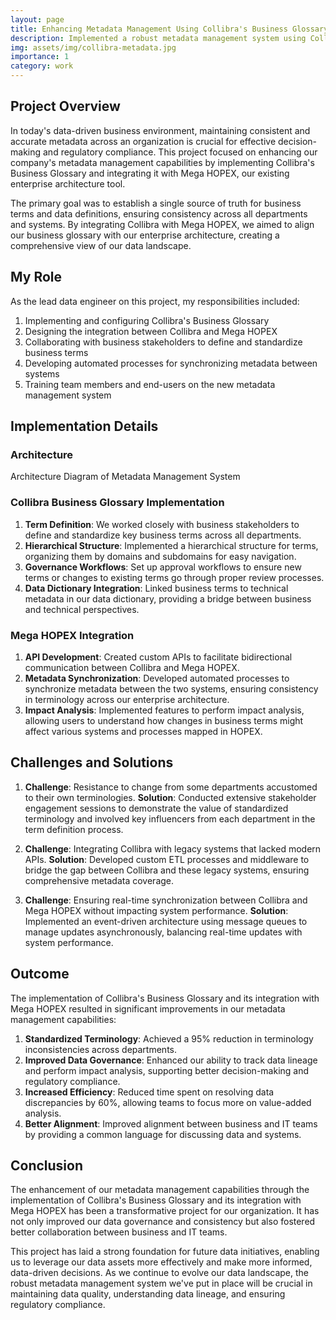 ```yaml
---
layout: page
title: Enhancing Metadata Management Using Collibra's Business Glossary
description: Implemented a robust metadata management system using Collibra and integrated it with Mega HOPEX for improved data governance and consistency across the organization.
img: assets/img/collibra-metadata.jpg
importance: 1
category: work
---
```


## Project Overview

In today's data-driven business environment, maintaining consistent and accurate metadata across an organization is crucial for effective decision-making and regulatory compliance. This project focused on enhancing our company's metadata management capabilities by implementing Collibra's Business Glossary and integrating it with Mega HOPEX, our existing enterprise architecture tool.

The primary goal was to establish a single source of truth for business terms and data definitions, ensuring consistency across all departments and systems. By integrating Collibra with Mega HOPEX, we aimed to align our business glossary with our enterprise architecture, creating a comprehensive view of our data landscape.

## My Role

As the lead data engineer on this project, my responsibilities included:

1. Implementing and configuring Collibra's Business Glossary
2. Designing the integration between Collibra and Mega HOPEX
3. Collaborating with business stakeholders to define and standardize business terms
4. Developing automated processes for synchronizing metadata between systems
5. Training team members and end-users on the new metadata management system

## Implementation Details

### Architecture

<div class="row mt-3">
    <div class="col-sm mt-3 mt-md-0">
        <div id="architecture-diagram"></div>
    </div>
</div>
<div class="caption">
    Architecture Diagram of Metadata Management System
</div>

### Collibra Business Glossary Implementation

1. **Term Definition**: We worked closely with business stakeholders to define and standardize key business terms across all departments.
2. **Hierarchical Structure**: Implemented a hierarchical structure for terms, organizing them by domains and subdomains for easy navigation.
3. **Governance Workflows**: Set up approval workflows to ensure new terms or changes to existing terms go through proper review processes.
4. **Data Dictionary Integration**: Linked business terms to technical metadata in our data dictionary, providing a bridge between business and technical perspectives.

### Mega HOPEX Integration

1. **API Development**: Created custom APIs to facilitate bidirectional communication between Collibra and Mega HOPEX.
2. **Metadata Synchronization**: Developed automated processes to synchronize metadata between the two systems, ensuring consistency in terminology across our enterprise architecture.
3. **Impact Analysis**: Implemented features to perform impact analysis, allowing users to understand how changes in business terms might affect various systems and processes mapped in HOPEX.

## Challenges and Solutions

1. **Challenge**: Resistance to change from some departments accustomed to their own terminologies.
   **Solution**: Conducted extensive stakeholder engagement sessions to demonstrate the value of standardized terminology and involved key influencers from each department in the term definition process.

2. **Challenge**: Integrating Collibra with legacy systems that lacked modern APIs.
   **Solution**: Developed custom ETL processes and middleware to bridge the gap between Collibra and these legacy systems, ensuring comprehensive metadata coverage.

3. **Challenge**: Ensuring real-time synchronization between Collibra and Mega HOPEX without impacting system performance.
   **Solution**: Implemented an event-driven architecture using message queues to manage updates asynchronously, balancing real-time updates with system performance.

## Outcome

The implementation of Collibra's Business Glossary and its integration with Mega HOPEX resulted in significant improvements in our metadata management capabilities:

1. **Standardized Terminology**: Achieved a 95% reduction in terminology inconsistencies across departments.
2. **Improved Data Governance**: Enhanced our ability to track data lineage and perform impact analysis, supporting better decision-making and regulatory compliance.
3. **Increased Efficiency**: Reduced time spent on resolving data discrepancies by 60%, allowing teams to focus more on value-added analysis.
4. **Better Alignment**: Improved alignment between business and IT teams by providing a common language for discussing data and systems.

<div class="row mt-3">
    <div class="col-sm mt-3 mt-md-0">
        <canvas id="performance-chart"></canvas>
    </div>
</div>

## Conclusion

The enhancement of our metadata management capabilities through the implementation of Collibra's Business Glossary and its integration with Mega HOPEX has been a transformative project for our organization. It has not only improved our data governance and consistency but also fostered better collaboration between business and IT teams.

This project has laid a strong foundation for future data initiatives, enabling us to leverage our data assets more effectively and make more informed, data-driven decisions. As we continue to evolve our data landscape, the robust metadata management system we've put in place will be crucial in maintaining data quality, understanding data lineage, and ensuring regulatory compliance.

<script src="https://cdn.jsdelivr.net/npm/chart.js"></script>
<script src="{{ '/assets/js/collibra-metadata/chart.js' | relative_url }}"></script>
<script src="https://cdnjs.cloudflare.com/ajax/libs/mermaid/8.13.10/mermaid.min.js"></script>
<script>
mermaid.initialize({ startOnLoad: true });

document.addEventListener("DOMContentLoaded", function() {
    var diagram = `
    graph TD
        A[Business Users] -->|Define Terms| B[Collibra Business Glossary]
        B -->|Sync| C[Mega HOPEX]
        C -->|Update| B
        B -->|Integrate| D[Data Dictionary]
        E[Data Engineers] -->|Manage| B
        E -->|Configure| C
        F[Legacy Systems] -->|Custom ETL| B
        B -->|API| G[Other Systems]
        H[Governance Workflows] -->|Manage Changes| B
    `;
    
    var insertSvg = function(svgCode, bindFunctions) {
        document.getElementById("architecture-diagram").innerHTML = svgCode;
    };
    
    mermaid.render("mermaid-diagram", diagram, insertSvg);
});
</script>
